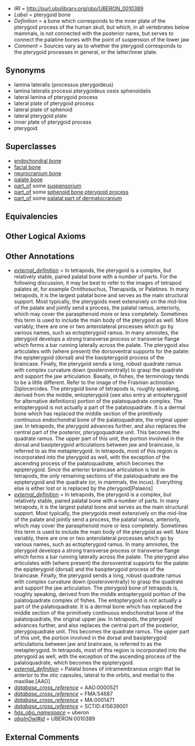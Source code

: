  * *IRI* = http://purl.obolibrary.org/obo/UBERON_0010389
 * *Label* = pterygoid bone
 * *Definition* = a bone which corresponds to the inner plate of the pterygoid process of the human skull, but which, in all vertebrates below mammals, is not connected with the posterior nares, but serves to connect the palatine bones with the point of suspension of the lower jaw
 * *Comment* = Sources vary as to whether the pterygoid corresponds to the pterygoid processes in general, or the latter/inner plate.

## Synonyms

 * lamina lateralis (processus pterygoideus)
 * lamina lateralis processi pterygoideus ossis sphenoidalis
 * lateral lamina of pterygoid process
 * lateral plate of pterygoid process
 * lateral plate of sphenoid
 * lateral pterygoid plate
 * inner plate of pterygoid process
 * pterygoid

## Superclasses

 * [endochondral bone](../../UBERON/13/UBERON_0002513.md)
 * [facial bone](../../UBERON/62/UBERON_0003462.md)
 * [neurocranium bone](../../UBERON/64/UBERON_0011164.md)
 * [palate bone](../../UBERON/71/UBERON_0012071.md)
 * [part_of](../../BFO/50/BFO_0000050.md) some [suspensorium](../../UBERON/08/UBERON_0003108.md)
 * [part_of](../../BFO/50/BFO_0000050.md) some [sphenoid bone pterygoid process](../../UBERON/49/UBERON_0004649.md)
 * [part_of](../../BFO/50/BFO_0000050.md) some [palatal part of dermatocranium](../../UBERON/72/UBERON_0012072.md)

## Equivalencies


## Other Logical Axioms


## Other Annotations

 * *[external_definition](../../UBPROP/01/UBPROP_0000001.md)* = In tetrapods, the pterygoid is a complex, but relatively stable, paired palatal bone with a number of parts.  For the following discussion, it may be best to refer to the images of tetrapod palates at, for example Ornithosuchus, Therapsida, or Palatines.  In many tetrapods, it is the largest palatal bone and serves as the main structural support.  Most typically, the pterygoids meet extensively on the mid-line of the palate and jointly send a process, the palatal ramus, anteriorly, which may cover the parasphenoid more or less completely.  Sometimes this term is used to include the main body of the pterygoid as well.  More variably, there are one or two anterolateral processes which go by various names, such as ectopterygoid ramus.   In many amniotes, the pterygoid develops a strong  transverse process or transverse flange which forms a bar running laterally across the palate. The pterygoid also articulates with (where present) the dorsoventral supports for the palate: the epipterygoid (dorsal) and the basipterygoid process of the braincase.  Finally, the pterygoid sends a long, robust quadrate ramus with complex curvature down (posteroventrally) to grasp the quadrate and support the jaw articulation. Basally, in fishes, the terminology tends to be a little different.  Refer to the image of the Frasnian actinistian Diplocercides.  The pterygoid bone of tetrapods is, roughly speaking, derived from the middle, entopterygoid (see also entry at entopterygoid for alternative definitions)  portion of the palatoquadrate complex.  The entopterygoid is not actually a part of the palatoquadrate.  It is a dermal bone which has replaced the middle section of the primitively continuous endochondral bone of the palatoquadrate, the original upper jaw.  In tetrapods, the pterygoid advances further, and also replaces the central part of the posterior, pterygoquadrate unit.  This becomes the quadrate ramus.  The upper part of this unit, the portion involved in the dorsal and basipterygoid articulations between jaw and braincase, is referred to as the metapterygoid.  In tetrapods, most of this region is incorporated into the pterygoid as well, with the exception of the ascending process of the palatoquadrate, which becomes the epipterygoid. Since the anterior braincase articulation is lost in tetrapods, the only remaining sections of the palatoquadrate are the epipterygoid and the quadrate (or, in mammals, the incus).  Everything else is either lost or is replaced by the pterygoid[Palaeos]
 * *[external_definition](../../UBPROP/01/UBPROP_0000001.md)* = In tetrapods, the pterygoid is a complex, but relatively stable, paired palatal bone with a number of parts. In many tetrapods, it is the largest palatal bone and serves as the main structural support.  Most typically, the pterygoids meet extensively on the mid-line of the palate and jointly send a process, the palatal ramus, anteriorly, which may cover the parasphenoid more or less completely.  Sometimes this term is used to include the main body of the pterygoid as well.  More variably, there are one or two anterolateral processes which go by various names, such as ectopterygoid ramus.   In many amniotes, the pterygoid develops a strong  transverse process or transverse flange which forms a bar running laterally across the palate. The pterygoid also articulates with (where present) the dorsoventral supports for the palate: the epipterygoid (dorsal) and the basipterygoid process of the braincase.  Finally, the pterygoid sends a long, robust quadrate ramus with complex curvature down (posteroventrally) to grasp the quadrate and support the jaw articulation. The pterygoid bone of tetrapods is, roughly speaking, derived from the middle entopterygoid portion of the palatoquadrate complex of fishes. The entopterygoid is not actually a part of the palatoquadrate.  It is a dermal bone which has replaced the middle section of the primitively continuous endochondral bone of the palatoquadrate, the original upper jaw.  In tetrapods, the pterygoid advances further, and also replaces the central part of the posterior, pterygoquadrate unit.  This becomes the quadrate ramus.  The upper part of this unit, the portion involved in the dorsal and basipterygoid articulations between jaw and braincase, is referred to as the metapterygoid.  In tetrapods, most of this region is incorporated into the pterygoid as well, with the exception of the ascending process of the palatoquadrate, which becomes the epipterygoid.
 * *[external_definition](../../UBPROP/01/UBPROP_0000001.md)* = Palatal bones of intramembranous origin that lie anterior to the otic capsules, lateral to the orbits, and medial to the maxillae.[AAO]
 * *[database_cross_reference](../../ef/oboInOwl#hasDbXref.md)* = AAO:0000521
 * *[database_cross_reference](../../ef/oboInOwl#hasDbXref.md)* = FMA:54687
 * *[database_cross_reference](../../ef/oboInOwl#hasDbXref.md)* = MA:0001471
 * *[database_cross_reference](../../ef/oboInOwl#hasDbXref.md)* = SCTID:415639001
 * *[has_obo_namespace](../../ce/oboInOwl#hasOBONamespace.md)* = uberon
 * *[oboInOwl#id](../../id/oboInOwl#id.md)* = UBERON:0010389

## External Comments

